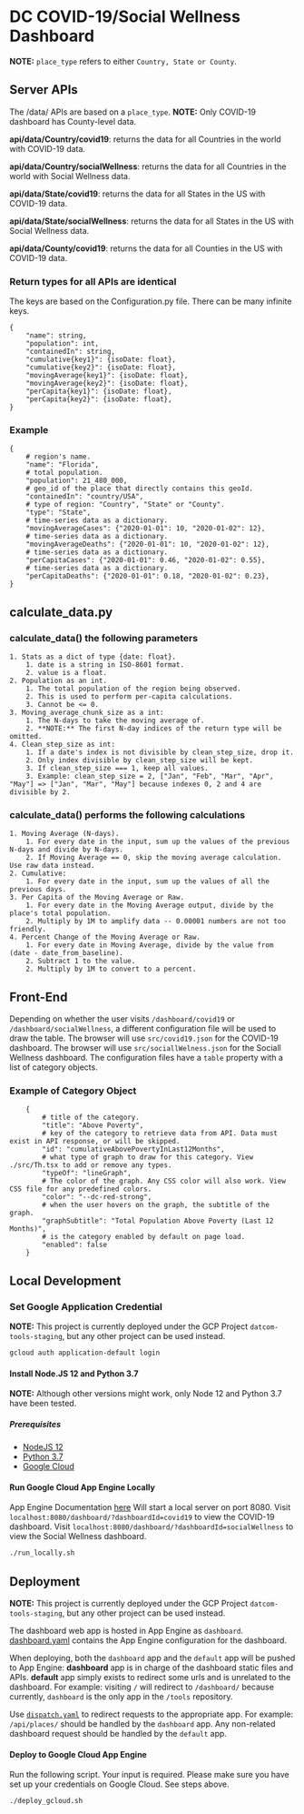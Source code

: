 # DC COVID-19/Social Wellness Dashboard

**NOTE:** ```place_type``` refers to either ```Country, State or County```.

## Server APIs

The /data/ APIs are based on a ```place_type```.
**NOTE:** Only COVID-19 dashboard has County-level data.

**api/data/Country/covid19**: returns the data for all Countries in the world with COVID-19 data.

**api/data/Country/socialWellness**: returns the data for all Countries in the world with Social Wellness data.

**api/data/State/covid19**: returns the data for all States in the US with COVID-19 data.

**api/data/State/socialWellness**: returns the data for all States in the US with Social Wellness data.

**api/data/County/covid19**: returns the data for all Counties in the US with COVID-19 data.

### Return types for all APIs are identical

The keys are based on the Configuration.py file.
There can be many infinite keys.

    {
        "name": string,
        "population": int,
        "containedIn": string,
        "cumulative{key1}": {isoDate: float},
        "cumulative{key2}": {isoDate: float},
        "movingAverage{key1}": {isoDate: float},
        "movingAverage{key2}": {isoDate: float},
        "perCapita{key1}": {isoDate: float},
        "perCapita{key2}": {isoDate: float},
    }

### Example

    {
        # region's name.
        "name": "Florida",
        # total population.
        "population": 21_480_000,
        # geo_id of the place that directly contains this geoId.
        "containedIn": "country/USA",
        # type of region: "Country", "State" or "County".
        "type": "State",
        # time-series data as a dictionary.
        "movingAverageCases": {"2020-01-01": 10, "2020-01-02": 12},
        # time-series data as a dictionary.
        "movingAverageDeaths": {"2020-01-01": 10, "2020-01-02": 12},
        # time-series data as a dictionary.
        "perCapitaCases": {"2020-01-01": 0.46, "2020-01-02": 0.55},
        # time-series data as a dictionary.
        "perCapitaDeaths": {"2020-01-01": 0.18, "2020-01-02": 0.23},
    }

## calculate_data.py

### calculate_data() the following parameters

    1. Stats as a dict of type {date: float}.
        1. date is a string in ISO-8601 format.
        2. value is a float.
    2. Population as an int.
        1. The total population of the region being observed.
        2. This is used to perform per-capita calculations.
        3. Cannot be <= 0.
    3. Moving_average_chunk_size as a int:
        1. The N-days to take the moving average of.
        2. **NOTE:** The first N-day indices of the return type will be omitted.
    4. Clean_step_size as int:
        1. If a date's index is not divisible by clean_step_size, drop it.
        2. Only index divisible by clean_step_size will be kept.
        3. If clean_step_size === 1, keep all values.
        3. Example: clean_step_size = 2, ["Jan", "Feb", "Mar", "Apr", "May"] => ["Jan", "Mar", "May"] because indexes 0, 2 and 4 are divisible by 2.

### calculate_data() performs the following calculations

    1. Moving Average (N-days).
        1. For every date in the input, sum up the values of the previous N-days and divide by N-days.
        2. If Moving Average == 0, skip the moving average calculation. Use raw data instead.
    2. Cumulative:
        1. For every date in the input, sum up the values of all the previous days.
    3. Per Capita of the Moving Average or Raw.
        1. For every date in the Moving Average output, divide by the place's total population.
        2. Multiply by 1M to amplify data -- 0.00001 numbers are not too friendly.
    4. Percent Change of the Moving Average or Raw.
        1. For every date in Moving Average, divide by the value from (date - date_from_baseline).
        2. Subtract 1 to the value.
        2. Multiply by 1M to convert to a percent.

## Front-End

Depending on whether the user visits `/dashboard/covid19` or `/dashboard/socialWellness`, a different configuration file will be used to draw the table.
The browser will use `src/covid19.json` for the COVID-19 dashboard.
The browser will use `src/sociallWelness.json` for the Sociall Wellness dashboard.
The configuration files have a `table` property with a list of category objects.

### Example of Category Object

```
    {
        # title of the category.
        "title": "Above Poverty",
        # key of the category to retrieve data from API. Data must exist in API response, or will be skipped.
        "id": "cumulativeAbovePovertyInLast12Months",
        # what type of graph to draw for this category. View ./src/Th.tsx to add or remove any types.
        "typeOf": "lineGraph",
        # The color of the graph. Any CSS color will also work. View CSS file for any predefined colors.
        "color": "--dc-red-strong",
        # when the user hovers on the graph, the subtitle of the graph.
        "graphSubtitle": "Total Population Above Poverty (Last 12 Months)",
        # is the category enabled by default on page load.
        "enabled": false
    }
```

## Local Development

### Set Google Application Credential

**NOTE:** This project is currently deployed under the GCP Project `datcom-tools-staging`, but any other project can be used instead.

```bash
gcloud auth application-default login
```

#### Install Node.JS 12 and Python 3.7

**NOTE:** Although other versions might work, only Node 12 and Python 3.7 have been tested.

##### Prerequisites

- [NodeJS 12](https://nodejs.org/en/download/)
- [Python 3.7](https://www.python.org/downloads/)
- [Google Cloud](https://cloud.google.com/sdk/docs/install)

#### Run Google Cloud App Engine Locally

App Engine Documentation [here](https://cloud.google.com/appengine/docs/standard/python3/testing-and-deploying-your-app)
Will start a local server on port 8080.
Visit `localhost:8080/dashboard/?dashboardId=covid19` to view the COVID-19 dashboard.
Visit `localhost:8080/dashboard/?dashboardId=socialWellness` to view the Social Wellness dashboard.

```bash
./run_locally.sh
```

## Deployment

**NOTE:** This project is currently deployed under the GCP Project `datcom-tools-staging`, but any other project can be used instead.

The dashboard web app is hosted in App Engine as `dashboard`.
[dashboard.yaml](./dashboard.yaml) contains the App Engine configuration for the dashboard.

When deploying, both the `dashboard` app and the `default` app will be pushed to App Engine:
**dashboard** app is in charge of the dashboard static files and APIs.
**default** app simply exists to redirect some urls and is unrelated to the dashboard.
For example: visiting `/` will redirect to `/dashboard/` because currently, `dashboard` is the only app in the `/tools` repository.


Use [`dispatch.yaml`]('../dispatch.yaml') to redirect requests to the appropriate app.
For example: `/api/places/` should be handled by the `dashboard` app.
Any non-related dashboard request should be handled by the `default` app.



#### Deploy to Google Cloud App Engine

Run the following script. Your input is required.
Please make sure you have set up your credentials on Google Cloud. See steps above.

```bash
./deploy_gcloud.sh
```
